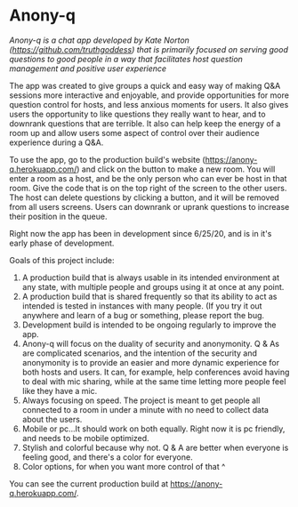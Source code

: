 # Anony-q

_Anony-q is a chat app developed by Kate Norton (https://github.com/truthgoddess) that is primarily focused on serving good questions to good people in a way that facilitates host question management and positive user experience_

The app was created to give groups a quick and easy way of making Q&A sessions more interactive and enjoyable, and provide opportunities for more question control for hosts, and less anxious moments for users. It also gives users the opportunity to like questions they really want to hear, and to downrank questions that are terrible. It also can help keep the energy of a room up and allow users some aspect of control over their audience experience during a Q&A.

To use the app, go to the production build's website (https://anony-q.herokuapp.com/) and click on the button to make a new room. You will enter a room as a host, and be the only person who can ever be host in that room. Give the code that is on the top right of the screen to the other users. The host can delete questions by clicking a button, and it will be removed from all users screens. Users can downrank or uprank questions to increase their position in the queue.

Right now the app has been in development since 6/25/20, and is in it's early phase of development. 

Goals of this project include:

1) A production build that is always usable in its intended environment at any state, with multiple people and groups using it at once at any point.
2) A production build that is shared frequently so that its ability to act as intended is tested in instances with many people. (If you try it out anywhere and learn of a bug or something, please report the bug.
3) Development build is intended to be ongoing regularly to improve the app.
3) Anony-q will focus on the duality of security and anonymonity. Q & As are complicated scenarios, and the intention of the security and anonymonity is to provide an easier and more dynamic experience for both hosts and users. It can, for example, help conferences avoid having to deal with mic sharing, while at the same time letting more people feel like they have a mic.
4) Always focusing on speed. The project is meant to get people all connected to a room in under a minute with no need to collect data about the users.
5) Mobile or pc...It should work on both equally. Right now it is pc friendly, and needs to be mobile optimized.
6) Stylish and colorful because why not. Q & A are better when everyone is feeling good, and there's a color for everyone. 
7) Color options, for when you want more control of that ^

You can see the current production build at https://anony-q.herokuapp.com/.
